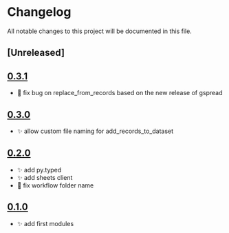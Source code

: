 # Changelog
All notable changes to this project will be documented in this file.

## [Unreleased]

## [0.3.1](https://github.com/wandercom/gcpde/releases/tag/v0.3.1)
- 🐛 fix bug on replace_from_records based on the new release of gspread

## [0.3.0](https://github.com/wandercom/gcpde/releases/tag/v0.3.0)
 - ✨ allow custom file naming for add_records_to_dataset


## [0.2.0](https://github.com/wandercom/gcpde/releases/tag/v0.2.0)
- ✨ add py.typed
- ✨ add sheets client
- 🐛 fix workflow folder name

## [0.1.0](https://github.com/wandercom/gcpde/releases/tag/v0.1.0)
- ✨ add first modules
